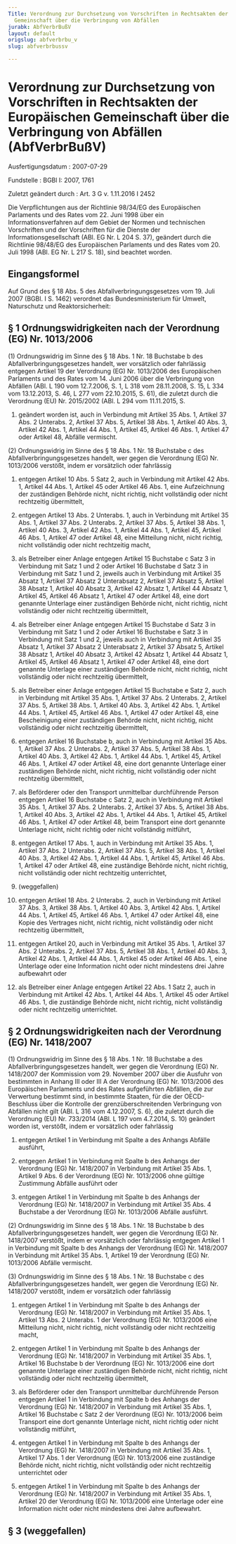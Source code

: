 ```yaml
---
Title: Verordnung zur Durchsetzung von Vorschriften in Rechtsakten der Europäischen
  Gemeinschaft über die Verbringung von Abfällen
jurabk: AbfVerbrBußV
layout: default
origslug: abfverbrbu_v
slug: abfverbrbussv

---
```


# Verordnung zur Durchsetzung von Vorschriften in Rechtsakten der Europäischen Gemeinschaft über die Verbringung von Abfällen (AbfVerbrBußV)

Ausfertigungsdatum
:   2007-07-29

Fundstelle
:   BGBl I: 2007, 1761

Zuletzt geändert durch
:   Art. 3 G v. 1.11.2016 I 2452

Die Verpflichtungen aus der Richtlinie 98/34/EG des Europäischen
Parlaments und des Rates vom 22. Juni 1998 über ein
Informationsverfahren auf dem Gebiet der Normen und technischen
Vorschriften und der Vorschriften für die Dienste der
Informationsgesellschaft (ABl. EG Nr. L 204 S. 37), geändert durch die
Richtlinie 98/48/EG des Europäischen Parlaments und des Rates vom 20.
Juli 1998 (ABl. EG Nr. L 217 S. 18), sind beachtet worden.


## Eingangsformel

Auf Grund des § 18 Abs. 5 des Abfallverbringungsgesetzes vom 19. Juli
2007 (BGBl. I S. 1462) verordnet das Bundesministerium für Umwelt,
Naturschutz und Reaktorsicherheit:


## § 1 Ordnungswidrigkeiten nach der Verordnung (EG) Nr. 1013/2006

(1) Ordnungswidrig im Sinne des § 18 Abs. 1 Nr. 18 Buchstabe b des
Abfallverbringungsgesetzes handelt, wer vorsätzlich oder fahrlässig
entgegen Artikel 19 der Verordnung (EG) Nr. 1013/2006 des Europäischen
Parlaments und des Rates vom 14. Juni 2006 über die Verbringung von
Abfällen (ABl. L 190 vom 12.7.2006, S. 1, L 318 vom 28.11.2008, S. 15,
L 334 vom 13.12.2013, S. 46, L 277 vom 22.10.2015, S. 61), die zuletzt
durch die Verordnung (EU) Nr. 2015/2002 (ABl. L 294 vom 11.11.2015, S.
1) geändert worden ist, auch in Verbindung mit Artikel 35 Abs. 1,
Artikel 37 Abs. 2 Unterabs. 2, Artikel 37 Abs. 5, Artikel 38 Abs. 1,
Artikel 40 Abs. 3, Artikel 42 Abs. 1, Artikel 44 Abs. 1, Artikel 45,
Artikel 46 Abs. 1, Artikel 47 oder Artikel 48, Abfälle vermischt.

(2) Ordnungswidrig im Sinne des § 18 Abs. 1 Nr. 18 Buchstabe c des
Abfallverbringungsgesetzes handelt, wer gegen die Verordnung (EG) Nr.
1013/2006 verstößt, indem er vorsätzlich oder fahrlässig

1.  entgegen Artikel 10 Abs. 5 Satz 2, auch in Verbindung mit Artikel 42
    Abs. 1, Artikel 44 Abs. 1, Artikel 45 oder Artikel 46 Abs. 1, eine
    Aufzeichnung der zuständigen Behörde nicht, nicht richtig, nicht
    vollständig oder nicht rechtzeitig übermittelt,


2.  entgegen Artikel 13 Abs. 2 Unterabs. 1, auch in Verbindung mit Artikel
    35 Abs. 1, Artikel 37 Abs. 2 Unterabs. 2, Artikel 37 Abs. 5, Artikel
    38 Abs. 1, Artikel 40 Abs. 3, Artikel 42 Abs. 1, Artikel 44 Abs. 1,
    Artikel 45, Artikel 46 Abs. 1, Artikel 47 oder Artikel 48, eine
    Mitteilung nicht, nicht richtig, nicht vollständig oder nicht
    rechtzeitig macht,


3.  als Betreiber einer Anlage entgegen Artikel 15 Buchstabe c Satz 3 in
    Verbindung mit Satz 1 und 2 oder Artikel 16 Buchstabe d Satz 3 in
    Verbindung mit Satz 1 und 2, jeweils auch in Verbindung mit Artikel 35
    Absatz 1, Artikel 37 Absatz 2 Unterabsatz 2, Artikel 37 Absatz 5,
    Artikel 38 Absatz 1, Artikel 40 Absatz 3, Artikel 42 Absatz 1, Artikel
    44 Absatz 1, Artikel 45, Artikel 46 Absatz 1, Artikel 47 oder Artikel
    48, eine dort genannte Unterlage einer zuständigen Behörde nicht,
    nicht richtig, nicht vollständig oder nicht rechtzeitig übermittelt,


4.  als Betreiber einer Anlage entgegen Artikel 15 Buchstabe d Satz 3 in
    Verbindung mit Satz 1 und 2 oder Artikel 16 Buchstabe e Satz 3 in
    Verbindung mit Satz 1 und 2, jeweils auch in Verbindung mit Artikel 35
    Absatz 1, Artikel 37 Absatz 2 Unterabsatz 2, Artikel 37 Absatz 5,
    Artikel 38 Absatz 1, Artikel 40 Absatz 3, Artikel 42 Absatz 1, Artikel
    44 Absatz 1, Artikel 45, Artikel 46 Absatz 1, Artikel 47 oder Artikel
    48, eine dort genannte Unterlage einer zuständigen Behörde nicht,
    nicht richtig, nicht vollständig oder nicht rechtzeitig übermittelt,


5.  als Betreiber einer Anlage entgegen Artikel 15 Buchstabe e Satz 2,
    auch in Verbindung mit Artikel 35 Abs. 1, Artikel 37 Abs. 2 Unterabs.
    2, Artikel 37 Abs. 5, Artikel 38 Abs. 1, Artikel 40 Abs. 3, Artikel 42
    Abs. 1, Artikel 44 Abs. 1, Artikel 45, Artikel 46 Abs. 1, Artikel 47
    oder Artikel 48, eine Bescheinigung einer zuständigen Behörde nicht,
    nicht richtig, nicht vollständig oder nicht rechtzeitig übermittelt,


6.  entgegen Artikel 16 Buchstabe b, auch in Verbindung mit Artikel 35
    Abs. 1, Artikel 37 Abs. 2 Unterabs. 2, Artikel 37 Abs. 5, Artikel 38
    Abs. 1, Artikel 40 Abs. 3, Artikel 42 Abs. 1, Artikel 44 Abs. 1,
    Artikel 45, Artikel 46 Abs. 1, Artikel 47 oder Artikel 48, eine dort
    genannte Unterlage einer zuständigen Behörde nicht, nicht richtig,
    nicht vollständig oder nicht rechtzeitig übermittelt,


7.  als Beförderer oder den Transport unmittelbar durchführende Person
    entgegen Artikel 16 Buchstabe c Satz 2, auch in Verbindung mit Artikel
    35 Abs. 1, Artikel 37 Abs. 2 Unterabs. 2, Artikel 37 Abs. 5, Artikel
    38 Abs. 1, Artikel 40 Abs. 3, Artikel 42 Abs. 1, Artikel 44 Abs. 1,
    Artikel 45, Artikel 46 Abs. 1, Artikel 47 oder Artikel 48, beim
    Transport eine dort genannte Unterlage nicht, nicht richtig oder nicht
    vollständig mitführt,


8.  entgegen Artikel 17 Abs. 1, auch in Verbindung mit Artikel 35 Abs. 1,
    Artikel 37 Abs. 2 Unterabs. 2, Artikel 37 Abs. 5, Artikel 38 Abs. 1,
    Artikel 40 Abs. 3, Artikel 42 Abs. 1, Artikel 44 Abs. 1, Artikel 45,
    Artikel 46 Abs. 1, Artikel 47 oder Artikel 48, eine zuständige Behörde
    nicht, nicht richtig, nicht vollständig oder nicht rechtzeitig
    unterrichtet,


9.  (weggefallen)


10. entgegen Artikel 18 Abs. 2 Unterabs. 2, auch in Verbindung mit Artikel
    37 Abs. 3, Artikel 38 Abs. 1, Artikel 40 Abs. 3, Artikel 42 Abs. 1,
    Artikel 44 Abs. 1, Artikel 45, Artikel 46 Abs. 1, Artikel 47 oder
    Artikel 48, eine Kopie des Vertrages nicht, nicht richtig, nicht
    vollständig oder nicht rechtzeitig übermittelt,


11. entgegen Artikel 20, auch in Verbindung mit Artikel 35 Abs. 1, Artikel
    37 Abs. 2 Unterabs. 2, Artikel 37 Abs. 5, Artikel 38 Abs. 1, Artikel
    40 Abs. 3, Artikel 42 Abs. 1, Artikel 44 Abs. 1, Artikel 45 oder
    Artikel 46 Abs. 1, eine Unterlage oder eine Information nicht oder
    nicht mindestens drei Jahre aufbewahrt oder


12. als Betreiber einer Anlage entgegen Artikel 22 Abs. 1 Satz 2, auch in
    Verbindung mit Artikel 42 Abs. 1, Artikel 44 Abs. 1, Artikel 45 oder
    Artikel 46 Abs. 1, die zuständige Behörde nicht, nicht richtig, nicht
    vollständig oder nicht rechtzeitig unterrichtet.





## § 2 Ordnungswidrigkeiten nach der Verordnung (EG) Nr. 1418/2007

(1) Ordnungswidrig im Sinne des § 18 Abs. 1 Nr. 18 Buchstabe a des
Abfallverbringungsgesetzes handelt, wer gegen die Verordnung (EG) Nr.
1418/2007 der Kommission vom 29. November 2007 über die Ausfuhr von
bestimmten in Anhang III oder III A der Verordnung (EG) Nr. 1013/2006
des Europäischen Parlaments und des Rates aufgeführten Abfällen, die
zur Verwertung bestimmt sind, in bestimmte Staaten, für die der OECD-
Beschluss über die Kontrolle der grenzüberschreitenden Verbringung von
Abfällen nicht gilt (ABl. L 316 vom 4.12.2007, S. 6), die zuletzt
durch die Verordnung (EU) Nr. 733/2014 (ABl. L 197 vom 4.7.2014, S.
10) geändert worden ist, verstößt, indem er vorsätzlich oder
fahrlässig

1.  entgegen Artikel 1 in Verbindung mit Spalte a des Anhangs Abfälle
    ausführt,


2.  entgegen Artikel 1 in Verbindung mit Spalte b des Anhangs der
    Verordnung (EG) Nr. 1418/2007 in Verbindung mit Artikel 35 Abs. 1,
    Artikel 9 Abs. 6 der Verordnung (EG) Nr. 1013/2006 ohne gültige
    Zustimmung Abfälle ausführt oder


3.  entgegen Artikel 1 in Verbindung mit Spalte b des Anhangs der
    Verordnung (EG) Nr. 1418/2007 in Verbindung mit Artikel 35 Abs. 4
    Buchstabe a der Verordnung (EG) Nr. 1013/2006 Abfälle ausführt.




(2) Ordnungswidrig im Sinne des § 18 Abs. 1 Nr. 18 Buchstabe b des
Abfallverbringungsgesetzes handelt, wer gegen die Verordnung (EG) Nr.
1418/2007 verstößt, indem er vorsätzlich oder fahrlässig entgegen
Artikel 1 in Verbindung mit Spalte b des Anhangs der Verordnung (EG)
Nr. 1418/2007 in Verbindung mit Artikel 35 Abs. 1, Artikel 19 der
Verordnung (EG) Nr. 1013/2006 Abfälle vermischt.

(3) Ordnungswidrig im Sinne des § 18 Abs. 1 Nr. 18 Buchstabe c des
Abfallverbringungsgesetzes handelt, wer gegen die Verordnung (EG) Nr.
1418/2007 verstößt, indem er vorsätzlich oder fahrlässig

1.  entgegen Artikel 1 in Verbindung mit Spalte b des Anhangs der
    Verordnung (EG) Nr. 1418/2007 in Verbindung mit Artikel 35 Abs. 1,
    Artikel 13 Abs. 2 Unterabs. 1 der Verordnung (EG) Nr. 1013/2006 eine
    Mitteilung nicht, nicht richtig, nicht vollständig oder nicht
    rechtzeitig macht,


2.  entgegen Artikel 1 in Verbindung mit Spalte b des Anhangs der
    Verordnung (EG) Nr. 1418/2007 in Verbindung mit Artikel 35 Abs. 1,
    Artikel 16 Buchstabe b der Verordnung (EG) Nr. 1013/2006 eine dort
    genannte Unterlage einer zuständigen Behörde nicht, nicht richtig,
    nicht vollständig oder nicht rechtzeitig übermittelt,


3.  als Beförderer oder den Transport unmittelbar durchführende Person
    entgegen Artikel 1 in Verbindung mit Spalte b des Anhangs der
    Verordnung (EG) Nr. 1418/2007 in Verbindung mit Artikel 35 Abs. 1,
    Artikel 16 Buchstabe c Satz 2 der Verordnung (EG) Nr. 1013/2006 beim
    Transport eine dort genannte Unterlage nicht, nicht richtig oder nicht
    vollständig mitführt,


4.  entgegen Artikel 1 in Verbindung mit Spalte b des Anhangs der
    Verordnung (EG) Nr. 1418/2007 in Verbindung mit Artikel 35 Abs. 1,
    Artikel 17 Abs. 1 der Verordnung (EG) Nr. 1013/2006 eine zuständige
    Behörde nicht, nicht richtig, nicht vollständig oder nicht rechtzeitig
    unterrichtet oder


5.  entgegen Artikel 1 in Verbindung mit Spalte b des Anhangs der
    Verordnung (EG) Nr. 1418/2007 in Verbindung mit Artikel 35 Abs. 1,
    Artikel 20 der Verordnung (EG) Nr. 1013/2006 eine Unterlage oder eine
    Information nicht oder nicht mindestens drei Jahre aufbewahrt.





## § 3 (weggefallen)


